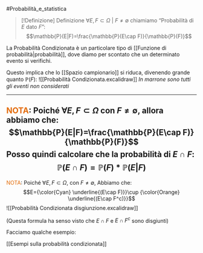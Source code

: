 #Probabilità_e_statistica 

>[!Definizione]  Definizione
>$\forall E,F\subset \Omega\ | \ F\neq \emptyset$ chiamiamo “Probabilità di $E$ dato $F$”:
>$$\mathbb{P}(E|F)=\frac{\mathbb{P}(E\cap F)}{\mathbb{P}(F)}$$

La Probabilità Condizionata è un particolare tipo di [[Funzione di probabilità|probabilità]], dove diamo per scontato che un determinato evento si verifichi.

Questo implica che lo [[Spazio campionario]] si riduca, divenendo grande quanto $\mathbb{P}(F)$:
![[Probabilità Condizionata.excalidraw]]
*In marrone sono tutti gli eventi non considerati*

---

<font color="#e36c09">NOTA</font>: Poiché $\forall E,F\subset \Omega$ con $F\neq \emptyset$, allora abbiamo che:
$$\mathbb{P}(E|F)=\frac{\mathbb{P}(E\cap F)}{\mathbb{P}(F)}$$
Posso quindi calcolare che la probabilità di $E\cap F$:
$$\mathbb{P}(E\cap F)=\mathbb{P}(F)*\mathbb{P}(E|F)$$
---
<font color="#e36c09">NOTA</font>: Poiché $\forall E,F\subset \Omega$, con $F\neq \emptyset$, Abbiamo che:
$$E={\color{Cyan} \underline{(E\cap F)}}\cup {\color{Orange} \underline{(E\cap F^c)}}$$
![[Probabilità Condizionata disgiunzione.excalidraw]]

(Questa formula ha senso visto che $E\cap F$ e $E\cap F^c$ sono disgiunti)

Facciamo qualche esempio:

[[Esempi sulla probabilità condizionata]]
